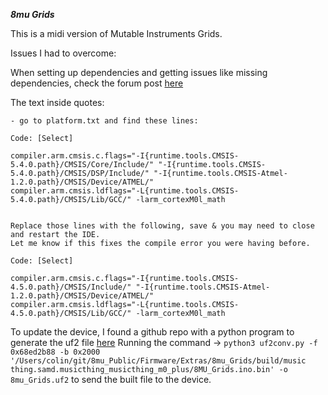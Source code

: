 ***8mu Grids***

This is a midi version of Mutable Instruments Grids.

Issues I had to overcome:

When setting up dependencies and getting issues like missing dependencies, check the forum post [here](https://lowpowerlab.com/forum/moteino/not-able-to-compile-with-samd-version-1-6-1-with-arduino-samd-1-8-11/)

The text inside quotes:
```
- go to platform.txt and find these lines:

Code: [Select]

compiler.arm.cmsis.c.flags="-I{runtime.tools.CMSIS-5.4.0.path}/CMSIS/Core/Include/" "-I{runtime.tools.CMSIS-5.4.0.path}/CMSIS/DSP/Include/" "-I{runtime.tools.CMSIS-Atmel-1.2.0.path}/CMSIS/Device/ATMEL/"
compiler.arm.cmsis.ldflags="-L{runtime.tools.CMSIS-5.4.0.path}/CMSIS/Lib/GCC/" -larm_cortexM0l_math


Replace those lines with the following, save & you may need to close and restart the IDE.
Let me know if this fixes the compile error you were having before.

Code: [Select]

compiler.arm.cmsis.c.flags="-I{runtime.tools.CMSIS-4.5.0.path}/CMSIS/Include/" "-I{runtime.tools.CMSIS-Atmel-1.2.0.path}/CMSIS/Device/ATMEL/"
compiler.arm.cmsis.ldflags="-L{runtime.tools.CMSIS-4.5.0.path}/CMSIS/Lib/GCC/" -larm_cortexM0l_math
```

To update the device, I found a github repo with a python program to generate the uf2 file [here](https://github.com/microsoft/uf2)
Running the command -> `python3 uf2conv.py -f 0x68ed2b88 -b 0x2000 '/Users/colin/git/8mu_Public/Firmware/Extras/8mu_Grids/build/music thing.samd.musicthing_musicthing_m0_plus/8MU_Grids.ino.bin' -o 8mu_Grids.uf2` to send the built file to the device.
